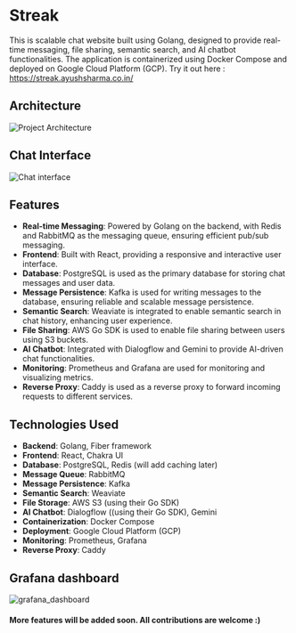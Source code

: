 # Streak

This is scalable chat website built using Golang, designed to provide real-time messaging, file sharing, semantic search, and AI chatbot functionalities. The application is containerized using Docker Compose and deployed on Google Cloud Platform (GCP). 
Try it out here : https://streak.ayushsharma.co.in/


## Architecture

![Project Architecture](https://github.com/user-attachments/assets/9c6bf006-80c9-4919-8623-73bfd5f7dab1)

## Chat Interface
![Chat interface](https://github.com/user-attachments/assets/dc481370-b226-45fe-96ac-19695eb9ac4d)


## Features

- **Real-time Messaging**: Powered by Golang on the backend, with Redis and RabbitMQ as the messaging queue, ensuring efficient pub/sub messaging.
- **Frontend**: Built with React, providing a responsive and interactive user interface.
- **Database**: PostgreSQL is used as the primary database for storing chat messages and user data.
- **Message Persistence**: Kafka is used for writing messages to the database, ensuring reliable and scalable message persistence.
- **Semantic Search**: Weaviate is integrated to enable semantic search in chat history, enhancing user experience.
- **File Sharing**: AWS Go SDK is used to enable file sharing between users using S3 buckets.
- **AI Chatbot**: Integrated with Dialogflow and Gemini to provide AI-driven chat functionalities.
- **Monitoring**: Prometheus and Grafana are used for monitoring and visualizing metrics.
- **Reverse Proxy**: Caddy is used as a reverse proxy to forward incoming requests to different services.

## Technologies Used

- **Backend**: Golang, Fiber framework
- **Frontend**: React, Chakra UI
- **Database**: PostgreSQL, Redis (will add caching later)
- **Message Queue**: RabbitMQ
- **Message Persistence**: Kafka
- **Semantic Search**: Weaviate
- **File Storage**: AWS S3 (using their Go SDK)
- **AI Chatbot**: Dialogflow ((using their Go SDK), Gemini
- **Containerization**: Docker Compose
- **Deployment**: Google Cloud Platform (GCP)
- **Monitoring**: Prometheus, Grafana
- **Reverse Proxy**: Caddy

## Grafana dashboard
  ![grafana_dashboard](https://github.com/user-attachments/assets/1684e67a-5472-4f57-abaf-9c7b38227c60)


#### More features will be added soon. All contributions are welcome :)
